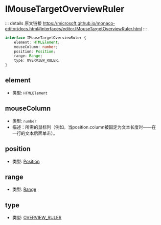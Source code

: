 # IMouseTargetOverviewRuler

<backTop />
        
::: details 原文链接
https://microsoft.github.io/monaco-editor/docs.html#interfaces/editor.IMouseTargetOverviewRuler.html
:::

```ts
interface IMouseTargetOverviewRuler {
    element: HTMLElement;
    mouseColumn: number;
    position: Position;
    range: Range;
    type: OVERVIEW_RULER;
}
```

## element
- 类型: `HTMLElement`
## mouseColumn
- 类型: `number`
- 描述：所需的鼠标列（例如，当position.column被固定为文本长度时——在一行的文本后面单击）。
## position
- 类型: [Position](/api/Position.md)
## range
- 类型: [Range](/api/Range.md)
## type
- 类型: [OVERVIEW_RULER](/api/editor/MouseTargetType.md#overview-ruler)